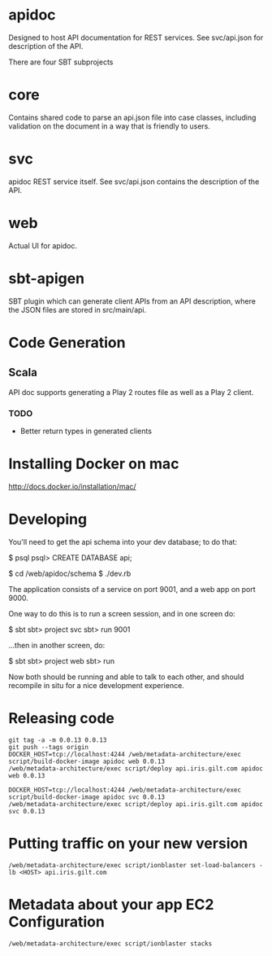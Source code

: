 apidoc
======

Designed to host API documentation for REST services. See svc/api.json for
description of the API.

There are four SBT subprojects

core
====

Contains shared code to parse an api.json file into case classes,
including validation on the document in a way that is friendly to
users.

svc
===
apidoc REST service itself. See svc/api.json contains the description
of the API.

web
===
Actual UI for apidoc.

sbt-apigen
==========
SBT plugin which can generate client APIs from an API description, where
the JSON files are stored in src/main/api.

# Code Generation

## Scala

API doc supports generating a Play 2 routes file as well as a Play 2 client.

### TODO

- Better return types in generated clients

Installing Docker on mac
========================

  http://docs.docker.io/installation/mac/

Developing
==========

You'll need to get the api schema into your dev database; to do that:

$ psql
psql> CREATE DATABASE api;

$ cd /web/apidoc/schema
$ ./dev.rb

The application consists of a service on port 9001, and a web app on port 9000.

One way to do this is to run a screen session, and in one screen do:

  $ sbt
  sbt> project svc
  sbt> run 9001

...then in another screen, do:

  $ sbt
  sbt> project web
  sbt> run

Now both should be running and able to talk to each other, and should recompile
in situ for a nice development experience.

Releasing code
==============

    git tag -a -m 0.0.13 0.0.13
    git push --tags origin
    DOCKER_HOST=tcp://localhost:4244 /web/metadata-architecture/exec script/build-docker-image apidoc web 0.0.13
    /web/metadata-architecture/exec script/deploy api.iris.gilt.com apidoc web 0.0.13

    DOCKER_HOST=tcp://localhost:4244 /web/metadata-architecture/exec script/build-docker-image apidoc svc 0.0.13
    /web/metadata-architecture/exec script/deploy api.iris.gilt.com apidoc svc 0.0.13

Putting traffic on your new version
===================================

    /web/metadata-architecture/exec script/ionblaster set-load-balancers -lb <HOST> api.iris.gilt.com

Metadata about your app EC2 Configuration
=========================================

    /web/metadata-architecture/exec script/ionblaster stacks
